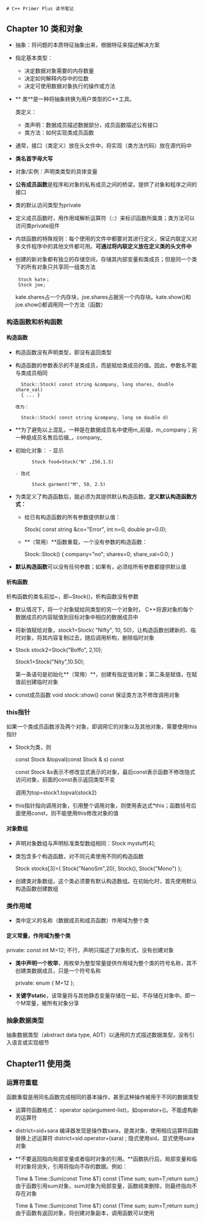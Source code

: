     # C++ Primer Plus 读书笔记

## Chapter 10 类和对象

- 抽象：将问题的本质特征抽象出来，根据特征来描述解决方案

- 指定基本类型：
    - 决定数据对象需要的内存数量
    - 决定如何解释内存中的位数
    - 决定可使用数据对象执行的操作或方法
    
 - ** 类**是一种将抽象转换为用户类型的C++工具。
 
     类定义：
     - 类声明：数据成员描述数据部分，成员函数描述公有接口
     - 类方法：如何实现类成员函数
     
 - 通常，接口（类定义）放在头文件中，将实现（类方法代码）放在源代码中
 
 - **类名首字母大写**
 
 - 对象/实例：声明类类型的具体变量
 
 - **公有成员函数**是程序和对象的私有成员之间的桥梁，提供了对象和程序之间的接口
 
 - 类的默认访问类型为private
 
 - 定义成员函数时，用作用域解析运算符（::）来标识函数所属类；类方法可以访问类private组件
 
 - 内敛函数的特殊规则：每个使用的文件中都要对其进行定义，保证内联定义对多文件程序中的其他文件都可用。**可通过将内联定义放在定义类的头文件中**
 
 - 创建的新对象都有独立的存储空间，存储其内部变量和类成员；但是同一个类下的所有对象只共享同一组类方法
 
        Stock kate；
        Stock joe;
        
    kate.shares占一个内存块，joe.shares占据另一个内存块。kate.show()和joe.show()都调用同一个方法（函数）
    
### 构造函数和析构函数

#### 构造函数

- 构造函数没有声明类型，即没有返回类型

- 构造函数的参数表示的不是类成员，而是赋给类成员的值。因此，参数名不能与类成员相同

        Stock::Stock( const string &company, long shares, double share_val)
        { ... }
        
      改为：
        
        Stock::Stock( const string &company, long sm double d)
        
- **为了避免以上混乱，一种是在数据成员名中使用m_前缀，m_company；另一种是成员名售后后缀_，company_

- 初始化对象：
      - 显示 
      
            Stock food=Stock("N" ,250,1.5)
            
      - 隐式
      
            Stock garment("M", 50, 2.5)
            
- 为类定义了构造函数后，就必须为其提供默认构造函数。**定义默认构造函数方式：**
    - 给已有构造函数的所有参数提供默认值：
    
        Stock( const string &co="Error", int n=0, double pr=0.0);
        
   - **（常用）**函数重载，一个没有参数的构造函数：
   
        Stock::Stock()
        {
                company="no";
                shares=0;
                share_val=0.0;
        }
        
- **默认构造函数**可以没有任何参数；如果有，必须给所有参数都提供默认值

#### 析构函数

析构函数的类名前加~，即~Stock()，析构函数没有参数

- 默认情况下，将一个对象赋给同类型的另一个对象时， C++将源对象的每个数据成员的内容赋值到目标对象中相应的数据成员中

- 将新值赋给对象，stock1=Stock( "Nifty", 10, 50)，让构造函数创建新的、临时对象，将其内容复制过去，随后调用析构，删除临时对象

- Stock stock2=Stock("Boffo", 2,10);

    Stock1=Stock("Nity",10.50); 
    
    第一条语句是初始化**（常用）**，创建有指定值对象；第二条是赋值，在赋值前创建临时对象
    
- const成员函数 void stock::show() const 保证类方法不修改调用对象

### this指针

如果一个类成员函数涉及两个对象，即调用它的对象以及其他对象，需要使用this指针

- Stock为类，则

    const Stock &topval(const Stock & s) const
    
    const Stock &s表示不修改显式表示的对象，最后const表示函数不修改隐式访问对象，前面的const表示返回类型不变
    
    调用为top=stock1.topval(stock2)
    
- this指针指向调用对象，引用整个调用对象，则使用表达式*this；函数括号后面使用const，则不能使用this修改对象的值

#### 对象数组

- 声明对象数组与声明标准类型数组相同：Stock mystuff[4];

- 类包含多个构造函数，对不同元素使用不同的构造函数

    Stock stocks[3]={ Stock("NanoSm",20), Stock(), Stock("Mono") };
    
- 创建类对象数组，这个类必须要有默认构造数组。在初始化时，首先使用默认构造函数创建数组


### 类作用域

- 类中定义的名称（数据成员和成员函数）作用域为整个类

#### 定义常量，作用域为整个类
    
private: const int M=12; 不行，声明只描述了对象形式，没有创建对象

- **类中声明一个枚举**，用枚举为整型常量提供作用域为整个类的符号名称，其不创建类数据成员，只是一个符号名称

    private: enum { M=12 };
    
- **关键字static**，该常量将与其他静态变量存储在一起，不存储在对象中。即一个M常量，被所有对象分享

### 抽象数据类型

抽象数据类型（abstract data type, ADT）以通用的方式描述数据类型，没有引入语言或实现细节


## Chapter11 使用类

### 运算符重载

函数重载是用同名函数完成相同的基本操作，甚至这种操作被用于不同的数据类型    

- 运算符函数格式： operator op(argument-list)，如operator+()。不能虚构新的运算符

- district=sid+sara  编译器发现是操作数sara，是类对象，使用相应运算符函数替换上述运算符 district=sid.operator+(sara) ;  隐式使用sid，显式使用sara对象

- **不要返回指向局部变量或者临时对象的引用。**函数执行后，局部变量和临时对象将消失，引用将指向不存的数据。例如：

    Time & Time::Sum(const Time &T) const
    {Time sum; sum=T;return sum;}由于函数引用sum对象，sum对象为局部变量，函数结束删除，则最终指向不存在对象
    
    Time & Time::Sum(const Time &T) const
    {Time sum; sum=T;return sum;} 由于函数有返回对象，将创建对象副本，调用函数可以使用
        